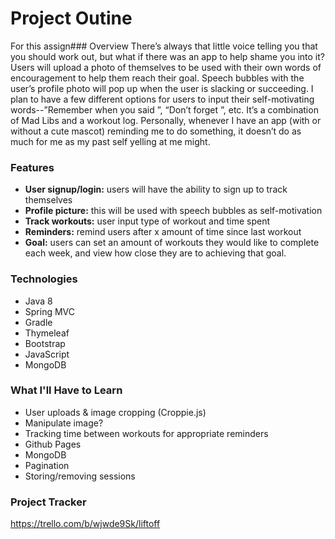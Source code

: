 # Project Outine
For this assign### Overview
There’s always that little voice telling you that you should work out, but what if there was an app to help shame you into it? Users will upload a photo of themselves to be used with their own words of encouragement to help them reach their goal. Speech bubbles with the user’s profile photo will pop up when the user is slacking or succeeding. I plan to have a few different options for users to input their self-motivating words--”Remember when you said <user input>”, “Don’t forget <user input>”, etc. It’s a combination of Mad Libs and a workout log. Personally, whenever I have an app (with or without a cute mascot) reminding me to do something, it doesn’t do as much for me as my past self yelling at me might.

### Features
* **User signup/login:** users will have the ability to sign up to track themselves
* **Profile picture:** this will be used with speech bubbles as self-motivation
* **Track workouts:** user input type of workout and time spent
* **Reminders:** remind users after x amount of time since last workout
* **Goal:** users can set an amount of workouts they would like to complete each week, 
and view how close they are to achieving that goal.

### Technologies
* Java 8
* Spring MVC
* Gradle
* Thymeleaf
* Bootstrap
* JavaScript
* MongoDB

### What I'll Have to Learn
* User uploads & image cropping (Croppie.js)
* Manipulate image?
* Tracking time between workouts for appropriate reminders
* Github Pages
* MongoDB
* Pagination
* Storing/removing sessions

### Project Tracker
https://trello.com/b/wjwde9Sk/liftoff
